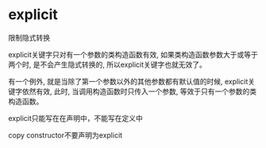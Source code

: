 # explicit

限制隐式转换

explicit关键字只对有一个参数的类构造函数有效, 如果类构造函数参数大于或等于两个时, 是不会产生隐式转换的, 所以explicit关键字也就无效了。

有一个例外, 就是当除了第一个参数以外的其他参数都有默认值的时候, explicit关键字依然有效, 此时, 当调用构造函数时只传入一个参数, 等效于只有一个参数的类构造函数。

explicit只能写在在声明中，不能写在定义中

copy constructor不要声明为explicit

[](https://www.cnblogs.com/dwdxdy/archive/2012/07/17/2595479.html)